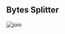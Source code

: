 ## Bytes Splitter

![join](https://github.com/user-attachments/assets/f0ac4165-4648-463f-8bc1-07e12550d412)
